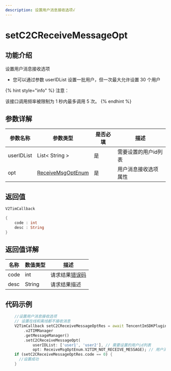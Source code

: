 ```yaml
---
description: 设置用户消息接收选项√
---
```


# setC2CReceiveMessageOpt

## 功能介绍

设置用户消息接收选项

* 您可以通过参数 userIDList 设置一批用户，但一次最大允许设置 30 个用户

{% hint style="info" %}
注意：

该接口调用频率被限制为 1 秒内最多调用 5 次。
{% endhint %}

## 参数详解

| 参数名称       | 参数类型                                               | 是否必填 | 描述          |
| ---------- | -------------------------------------------------- | ---- | ----------- |
| userIDList | List< String >                                     | 是    | 需要设置的用户id列表 |
| opt        | [ReceiveMsgOptEnum](../enums/receivemsgoptenum.md) | 是    | 用户消息接收选项属性  |

## 返回值

```dart
V2TimCallback

{
    code : int
    desc : String
}
```

## 返回值详解

| 名称   | 数值类型   | 描述                                                             |
| ---- | ------ | -------------------------------------------------------------- |
| code | int    | 请求结果[错误码](https://cloud.tencent.com/document/product/269/1671) |
| desc | String | 请求结果描述                                                         |

## 代码示例  &#x20;

```dart
    //设置用户消息接收选项
    // 设置在线和离线都不接收消息
    V2TimCallback setC2CReceiveMessageOptRes = await TencentImSDKPlugin
        .v2TIMManager
        .getMessageManager()
        .setC2CReceiveMessageOpt(
            userIDList: ['user1', 'user2'], // 需要设置的用户id列表
            opt: ReceiveMsgOptEnum.V2TIM_NOT_RECEIVE_MESSAGE); // 用户消息接收选项属性
    if (setC2CReceiveMessageOptRes.code == 0) {
      //设置成功
    }
```
